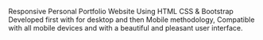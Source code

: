 Responsive Personal Portfolio Website Using HTML CSS & Bootstrap
Developed first with for desktop and then Mobile methodology,
Compatible with all mobile devices and with a beautiful and pleasant user interface.
